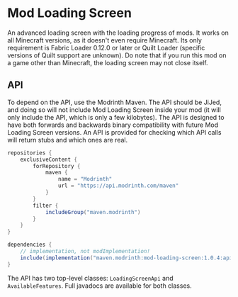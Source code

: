 # Mod Loading Screen

An advanced loading screen with the loading progress of mods. It works on all Minecraft versions, as it doesn't even require Minecraft. Its only requirement is Fabric Loader 0.12.0 or later or Quilt Loader (specific versions of Quilt support are unknown). Do note that if you run this mod on a game other than Minecraft, the loading screen may not close itself. 

## API

To depend on the API, use the Modrinth Maven. The API should be JiJed, and doing so will not include Mod Loading Screen inside your mod (it will only include the API, which is only a few kilobytes). The API is designed to have both forwards and backwards binary compatibility with future Mod Loading Screen versions. An API is provided for checking which API calls will return stubs and which ones are real.

```gradle
repositories {
    exclusiveContent {
        forRepository {
            maven {
                name = "Modrinth"
                url = "https://api.modrinth.com/maven"
            }
        }
        filter {
            includeGroup("maven.modrinth")
        }
    }
}

dependencies {
    // implementation, not modImplementation!
    include(implementation("maven.modrinth:mod-loading-screen:1.0.4:api"))
}
```

The API has two top-level classes: `LoadingScreenApi` and `AvailableFeatures`. Full javadocs are available for both classes.
